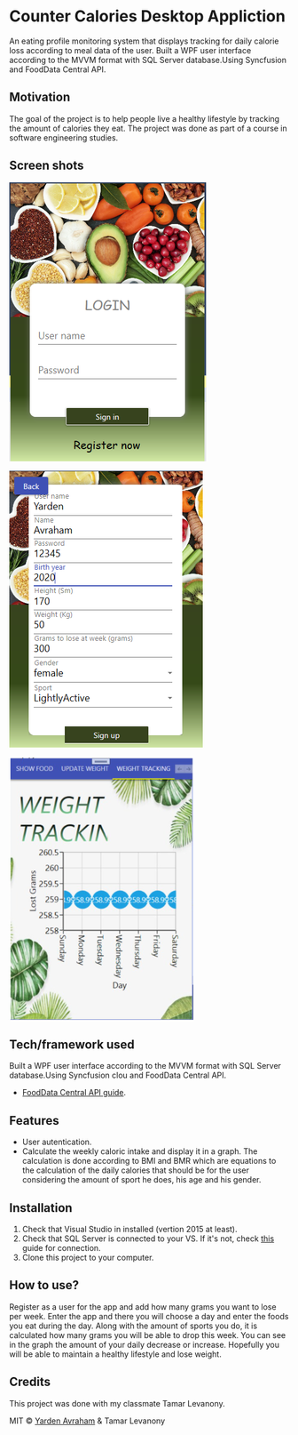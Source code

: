 # Counter Calories Desktop Appliction

An eating profile monitoring system that displays tracking for daily calorie loss according to meal data of the user.
Built a WPF user interface according to the MVVM format with SQL Server database.Using Syncfusion and FoodData Central API.

## Motivation

The goal of the project is to help people live a healthy lifestyle by tracking the amount of calories they eat.
The project was done as part of a course in software engineering studies.

## Screen shots

![Image of Yaktocat](https://github.com/yardenavraham/CounterCalories/blob/master/Screenshot_1.jpeg)

![Image of Yaktocat](https://github.com/yardenavraham/CounterCalories/blob/master/Screenshot_2.jpeg)

![Image of Yaktocat](https://github.com/yardenavraham/CounterCalories/blob/master/Screenshot_3.jpeg)

## Tech/framework used

Built a WPF user interface according to the MVVM format with SQL Server database.Using Syncfusion clou and FoodData Central API. 
- [FoodData Central API guide](https://fdc.nal.usda.gov/api-guide.html).

## Features

- User autentication.
- Calculate the weekly caloric intake and display it in a graph. The calculation is done according to BMI and BMR which are equations to the calculation of the daily calories    that should be for the user considering the amount of sport he does, his age and his gender.

## Installation

1. Check that Visual Studio in installed (vertion 2015 at least). 
2. Check that SQL Server is connected to your VS. If it's not, check [this](https://blogs.gre.ac.uk/cmssupport/application-development/programming/asp-net/connecting-to-sql-server-using-visual-studio/) guide for connection.
3. Clone this project to your computer.

## How to use?

Register as a user for the app and add how many grams you want to lose per week.
Enter the app and there you will choose a day and enter the foods you eat during the day. Along with the amount of sports you do, it is calculated how many grams you will be able to drop this week.
You can see in the graph the amount of your daily decrease or increase.
Hopefully you will be able to maintain a healthy lifestyle and lose weight.

## Credits

This project was done with my classmate Tamar Levanony. 

MIT © [Yarden Avraham](https://github.com/yardenavraham) & Tamar Levanony


